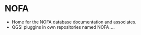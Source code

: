 # NOFA
* Home for the NOFA database documentation and associates. 
* QGSI pluggins in own repositories named NOFA_...


